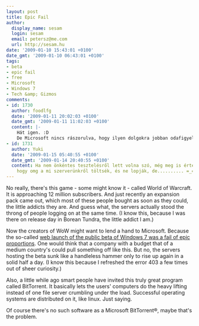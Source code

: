 ```yaml
---
layout: post
title: Epic Fail
author:
  display_name: sesam
  login: sesam
  email: petersz@me.com
  url: http://sesam.hu
date: '2009-01-10 15:43:01 +0100'
date_gmt: '2009-01-10 06:43:01 +0100'
tags:
- beta
- epic fail
- free
- Microsoft
- Windows 7
- Tech &amp; Gizmos
comments:
- id: 1730
  author: foodlfg
  date: '2009-01-11 20:02:03 +0100'
  date_gmt: '2009-01-11 11:02:03 +0100'
  content: |-
    Hát igen. :D
    De Microsoft nincs rászorulva, hogy ilyen dolgokra jobban odafigyeljen.
- id: 1731
  author: Yuki
  date: '2009-01-15 05:40:55 +0100'
  date_gmt: '2009-01-14 20:40:55 +0100'
  content: Ha nem önkéntes tesztelésről lett volna szó, még meg is értem a parát,
    hogy omg a mi szerverünkről töltsék, és ne lopják, de.......... =_=;;;
---
```


No really, there's this game - some might know it - called World of Warcraft. It is approaching 12 million subscribers. And just recently an expansion pack came out, which most of these people bought as soon as they could, the little addicts they are. And guess what, the servers actually stood the throng of people logging on at the same time. (I know this, because I was there on release day in Borean Tundra, the little addict I am.)

Now the creators of WoW might want to lend a hand to Microsoft. Because the so-called [web launch of the public beta of Windows 7 was a fail of epic proportions](http://lifehacker.com/5127866/in-2009-microsoft-still-underestimates-the-web). One would think that a company with a budget that of a medium country's could pull something off like this. But no, the servers hosting the beta sunk like a handleless hammer only to rise up again in a solid half a day. (I know this because I refreshed the error 403 a few times out of sheer curiosity.)

Also, a little while ago smart people have invited this truly great program called BitTorrent. It basically lets the users' computers do the heavy lifting instead of one file server crumbling under the load. Successful operating systems are distributed on it, like linux. Just saying.

Of course there's no such software as a Microsoft BitTorrent®, maybe that's the problem.
